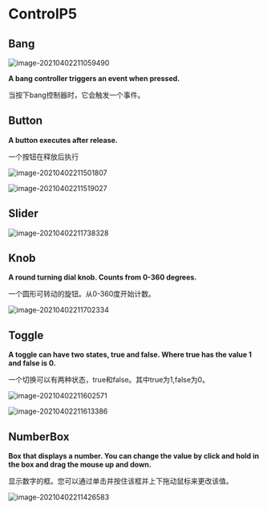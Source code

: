 # ControlP5

## Bang

![image-20210402211059490](C:\Users\pc\AppData\Roaming\Typora\typora-user-images\image-20210402211059490.png)

**A bang controller triggers an event when pressed.**

当按下bang控制器时，它会触发一个事件。

## Button

**A button executes after release.**

一个按钮在释放后执行

![image-20210402211501807](C:\Users\pc\AppData\Roaming\Typora\typora-user-images\image-20210402211501807.png)

![image-20210402211519027](C:\Users\pc\AppData\Roaming\Typora\typora-user-images\image-20210402211519027.png)

## Slider

![image-20210402211738328](C:\Users\pc\AppData\Roaming\Typora\typora-user-images\image-20210402211738328.png)

## Knob

**A round turning dial knob. Counts from 0-360 degrees.**

一个圆形可转动的旋钮。从0-360度开始计数。

![image-20210402211702334](C:\Users\pc\AppData\Roaming\Typora\typora-user-images\image-20210402211702334.png)

## Toggle

**A toggle can have two states, true and false. Where true has the value 1 and false is 0.**

一个切换可以有两种状态，true和false。其中true为1,false为0。

![image-20210402211602571](C:\Users\pc\AppData\Roaming\Typora\typora-user-images\image-20210402211602571.png)

![image-20210402211613386](C:\Users\pc\AppData\Roaming\Typora\typora-user-images\image-20210402211613386.png)

## NumberBox

**Box that displays a number. You can change the value by click and hold in the box and drag the mouse up and down.**

显示数字的框。您可以通过单击并按住该框并上下拖动鼠标来更改该值。

![image-20210402211426583](C:\Users\pc\AppData\Roaming\Typora\typora-user-images\image-20210402211426583.png)